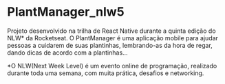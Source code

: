 # PlantManager_nlw5
Projeto desenvolvido na trilha de React Native durante a quinta edição do NLW* da Rocketseat. O PlantManager é uma aplicação mobile para ajudar pessoas a cuidarem de suas plantinhas, lembrando-as da hora de regar, dando dicas de acordo com a plantinhas...



*O NLW(Next Week Level) é um evento online de programação, realizado durante toda uma semana, com muita prática, desafios e networking.
